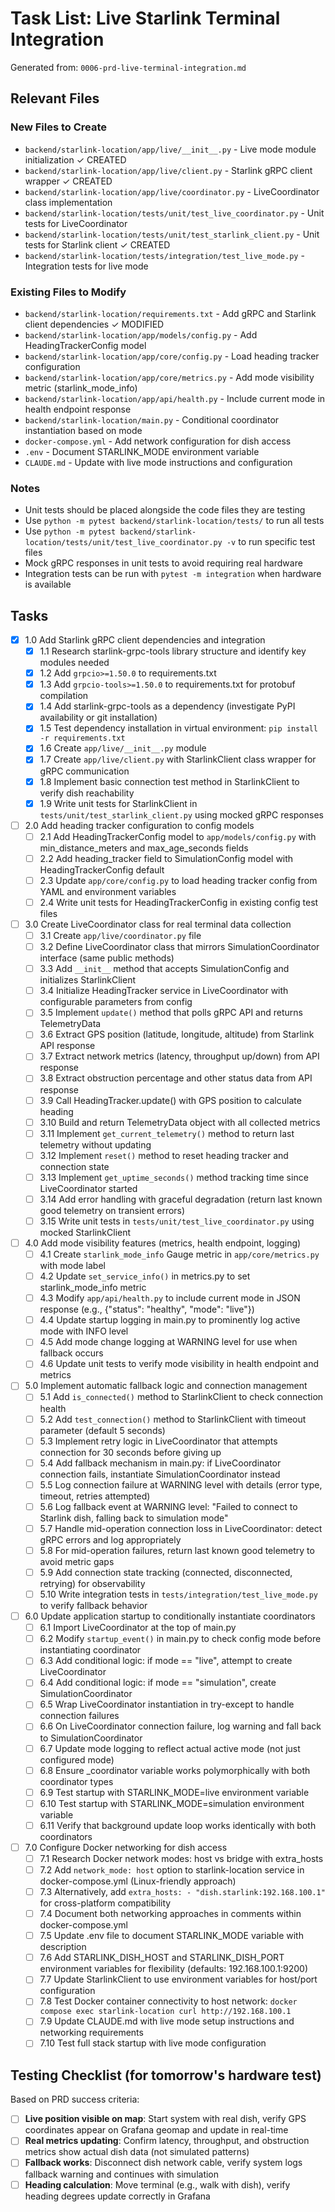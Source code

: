 # Task List: Live Starlink Terminal Integration

Generated from: `0006-prd-live-terminal-integration.md`

## Relevant Files

### New Files to Create

- `backend/starlink-location/app/live/__init__.py` - Live mode module initialization ✓ CREATED
- `backend/starlink-location/app/live/client.py` - Starlink gRPC client wrapper ✓ CREATED
- `backend/starlink-location/app/live/coordinator.py` - LiveCoordinator class implementation
- `backend/starlink-location/tests/unit/test_live_coordinator.py` - Unit tests for LiveCoordinator
- `backend/starlink-location/tests/unit/test_starlink_client.py` - Unit tests for Starlink client ✓ CREATED
- `backend/starlink-location/tests/integration/test_live_mode.py` - Integration tests for live mode

### Existing Files to Modify

- `backend/starlink-location/requirements.txt` - Add gRPC and Starlink client dependencies ✓ MODIFIED
- `backend/starlink-location/app/models/config.py` - Add HeadingTrackerConfig model
- `backend/starlink-location/app/core/config.py` - Load heading tracker configuration
- `backend/starlink-location/app/core/metrics.py` - Add mode visibility metric (starlink_mode_info)
- `backend/starlink-location/app/api/health.py` - Include current mode in health endpoint response
- `backend/starlink-location/main.py` - Conditional coordinator instantiation based on mode
- `docker-compose.yml` - Add network configuration for dish access
- `.env` - Document STARLINK_MODE environment variable
- `CLAUDE.md` - Update with live mode instructions and configuration

### Notes

- Unit tests should be placed alongside the code files they are testing
- Use `python -m pytest backend/starlink-location/tests/` to run all tests
- Use `python -m pytest backend/starlink-location/tests/unit/test_live_coordinator.py -v` to run specific test files
- Mock gRPC responses in unit tests to avoid requiring real hardware
- Integration tests can be run with `pytest -m integration` when hardware is available

## Tasks

- [x] 1.0 Add Starlink gRPC client dependencies and integration
  - [x] 1.1 Research starlink-grpc-tools library structure and identify key modules needed
  - [x] 1.2 Add `grpcio>=1.50.0` to requirements.txt
  - [x] 1.3 Add `grpcio-tools>=1.50.0` to requirements.txt for protobuf compilation
  - [x] 1.4 Add starlink-grpc-tools as a dependency (investigate PyPI availability or git installation)
  - [x] 1.5 Test dependency installation in virtual environment: `pip install -r requirements.txt`
  - [x] 1.6 Create `app/live/__init__.py` module
  - [x] 1.7 Create `app/live/client.py` with StarlinkClient class wrapper for gRPC communication
  - [x] 1.8 Implement basic connection test method in StarlinkClient to verify dish reachability
  - [x] 1.9 Write unit tests for StarlinkClient in `tests/unit/test_starlink_client.py` using mocked gRPC responses

- [ ] 2.0 Add heading tracker configuration to config models
  - [ ] 2.1 Add HeadingTrackerConfig model to `app/models/config.py` with min_distance_meters and max_age_seconds fields
  - [ ] 2.2 Add heading_tracker field to SimulationConfig model with HeadingTrackerConfig default
  - [ ] 2.3 Update `app/core/config.py` to load heading tracker config from YAML and environment variables
  - [ ] 2.4 Write unit tests for HeadingTrackerConfig in existing config test files

- [ ] 3.0 Create LiveCoordinator class for real terminal data collection
  - [ ] 3.1 Create `app/live/coordinator.py` file
  - [ ] 3.2 Define LiveCoordinator class that mirrors SimulationCoordinator interface (same public methods)
  - [ ] 3.3 Add `__init__` method that accepts SimulationConfig and initializes StarlinkClient
  - [ ] 3.4 Initialize HeadingTracker service in LiveCoordinator with configurable parameters from config
  - [ ] 3.5 Implement `update()` method that polls gRPC API and returns TelemetryData
  - [ ] 3.6 Extract GPS position (latitude, longitude, altitude) from Starlink API response
  - [ ] 3.7 Extract network metrics (latency, throughput up/down) from API response
  - [ ] 3.8 Extract obstruction percentage and other status data from API response
  - [ ] 3.9 Call HeadingTracker.update() with GPS position to calculate heading
  - [ ] 3.10 Build and return TelemetryData object with all collected metrics
  - [ ] 3.11 Implement `get_current_telemetry()` method to return last telemetry without updating
  - [ ] 3.12 Implement `reset()` method to reset heading tracker and connection state
  - [ ] 3.13 Implement `get_uptime_seconds()` method tracking time since LiveCoordinator started
  - [ ] 3.14 Add error handling with graceful degradation (return last known good telemetry on transient errors)
  - [ ] 3.15 Write unit tests in `tests/unit/test_live_coordinator.py` using mocked StarlinkClient

- [ ] 4.0 Add mode visibility features (metrics, health endpoint, logging)
  - [ ] 4.1 Create `starlink_mode_info` Gauge metric in `app/core/metrics.py` with mode label
  - [ ] 4.2 Update `set_service_info()` in metrics.py to set starlink_mode_info metric
  - [ ] 4.3 Modify `app/api/health.py` to include current mode in JSON response (e.g., {"status": "healthy", "mode": "live"})
  - [ ] 4.4 Update startup logging in main.py to prominently log active mode with INFO level
  - [ ] 4.5 Add mode change logging at WARNING level for use when fallback occurs
  - [ ] 4.6 Update unit tests to verify mode visibility in health endpoint and metrics

- [ ] 5.0 Implement automatic fallback logic and connection management
  - [ ] 5.1 Add `is_connected()` method to StarlinkClient to check connection health
  - [ ] 5.2 Add `test_connection()` method to StarlinkClient with timeout parameter (default 5 seconds)
  - [ ] 5.3 Implement retry logic in LiveCoordinator that attempts connection for 30 seconds before giving up
  - [ ] 5.4 Add fallback mechanism in main.py: if LiveCoordinator connection fails, instantiate SimulationCoordinator instead
  - [ ] 5.5 Log connection failure at WARNING level with details (error type, timeout, retries attempted)
  - [ ] 5.6 Log fallback event at WARNING level: "Failed to connect to Starlink dish, falling back to simulation mode"
  - [ ] 5.7 Handle mid-operation connection loss in LiveCoordinator: detect gRPC errors and log appropriately
  - [ ] 5.8 For mid-operation failures, return last known good telemetry to avoid metric gaps
  - [ ] 5.9 Add connection state tracking (connected, disconnected, retrying) for observability
  - [ ] 5.10 Write integration tests in `tests/integration/test_live_mode.py` to verify fallback behavior

- [ ] 6.0 Update application startup to conditionally instantiate coordinators
  - [ ] 6.1 Import LiveCoordinator at the top of main.py
  - [ ] 6.2 Modify `startup_event()` in main.py to check config mode before instantiating coordinator
  - [ ] 6.3 Add conditional logic: if mode == "live", attempt to create LiveCoordinator
  - [ ] 6.4 Add conditional logic: if mode == "simulation", create SimulationCoordinator
  - [ ] 6.5 Wrap LiveCoordinator instantiation in try-except to handle connection failures
  - [ ] 6.6 On LiveCoordinator connection failure, log warning and fall back to SimulationCoordinator
  - [ ] 6.7 Update mode logging to reflect actual active mode (not just configured mode)
  - [ ] 6.8 Ensure _coordinator variable works polymorphically with both coordinator types
  - [ ] 6.9 Test startup with STARLINK_MODE=live environment variable
  - [ ] 6.10 Test startup with STARLINK_MODE=simulation environment variable
  - [ ] 6.11 Verify that background update loop works identically with both coordinators

- [ ] 7.0 Configure Docker networking for dish access
  - [ ] 7.1 Research Docker network modes: host vs bridge with extra_hosts
  - [ ] 7.2 Add `network_mode: host` option to starlink-location service in docker-compose.yml (Linux-friendly approach)
  - [ ] 7.3 Alternatively, add `extra_hosts: - "dish.starlink:192.168.100.1"` for cross-platform compatibility
  - [ ] 7.4 Document both networking approaches in comments within docker-compose.yml
  - [ ] 7.5 Update .env file to document STARLINK_MODE variable with description
  - [ ] 7.6 Add STARLINK_DISH_HOST and STARLINK_DISH_PORT environment variables for flexibility (defaults: 192.168.100.1:9200)
  - [ ] 7.7 Update StarlinkClient to use environment variables for host/port configuration
  - [ ] 7.8 Test Docker container connectivity to host network: `docker compose exec starlink-location curl http://192.168.100.1`
  - [ ] 7.9 Update CLAUDE.md with live mode setup instructions and networking requirements
  - [ ] 7.10 Test full stack startup with live mode configuration

## Testing Checklist (for tomorrow's hardware test)

Based on PRD success criteria:

- [ ] **Live position visible on map**: Start system with real dish, verify GPS coordinates appear on Grafana geomap and update in real-time
- [ ] **Real metrics updating**: Confirm latency, throughput, and obstruction metrics show actual dish data (not simulated patterns)
- [ ] **Fallback works**: Disconnect dish network cable, verify system logs fallback warning and continues with simulation
- [ ] **Heading calculation**: Move terminal (e.g., walk with dish), verify heading degrees update correctly in Grafana
